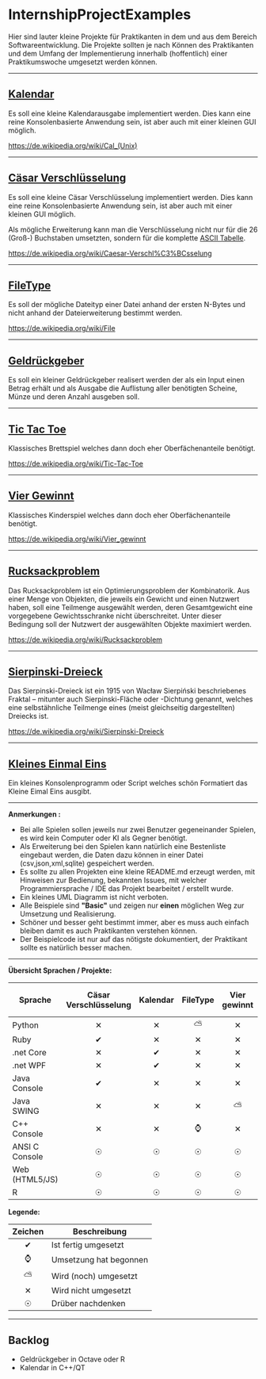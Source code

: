 # InternshipProjectExamples

Hier sind lauter kleine Projekte für Praktikanten in dem und aus dem Bereich Softwareentwicklung. Die Projekte sollten je nach Können des Praktikanten und dem Umfang der Implementierung innerhalb (hoffentlich) einer Praktikumswoche umgesetzt werden können.

---

## [Kalendar](./Calendar)

Es soll eine kleine Kalendarausgabe implementiert werden. Dies kann eine reine Konsolenbasierte Anwendung sein, ist aber auch mit einer kleinen GUI möglich.

https://de.wikipedia.org/wiki/Cal_(Unix)

---

## [Cäsar Verschlüsselung](./CaesarCipher)

Es soll eine kleine Cäsar Verschlüsselung implementiert werden. Dies kann eine reine Konsolenbasierte Anwendung sein, ist aber auch mit einer kleinen GUI möglich.

Als mögliche Erweiterung kann man die Verschlüsselung nicht nur für die 26 (Groß-) Buchstaben umsetzten, sondern für die komplette [ASCII Tabelle](https://de.wikipedia.org/wiki/American_Standard_Code_for_Information_Interchange#ASCII-Tabelle).

https://de.wikipedia.org/wiki/Caesar-Verschl%C3%BCsselung

---

## [FileType](./FileType)

Es soll der mögliche Dateityp einer Datei anhand der ersten N-Bytes und nicht anhand der
Dateierweiterung bestimmt werden.

https://de.wikipedia.org/wiki/File

---

## [Geldrückgeber](./Geldrueckgeber)

Es soll ein kleiner Geldrückgeber realisert werden der als ein Input einen Betrag erhält und als Ausgabe
die Auflistung aller benötigten Scheine, Münze und deren Anzahl ausgeben soll.

---

## [Tic Tac Toe](./TicTacToe)

Klassisches Brettspiel welches dann doch eher Oberfächenanteile benötigt.

https://de.wikipedia.org/wiki/Tic-Tac-Toe

---

## [Vier Gewinnt](./ConnectFour)

Klassisches Kinderspiel welches dann doch eher Oberfächenanteile benötigt.

https://de.wikipedia.org/wiki/Vier_gewinnt

---

## [Rucksackproblem](./Rucksackproblem)

Das Rucksackproblem ist ein Optimierungsproblem der Kombinatorik. Aus einer Menge von Objekten, die jeweils ein Gewicht und einen Nutzwert haben, soll eine Teilmenge ausgewählt werden, 
deren Gesamtgewicht eine vorgegebene Gewichtsschranke nicht überschreitet. Unter dieser Bedingung soll der Nutzwert der ausgewählten Objekte maximiert werden.

https://de.wikipedia.org/wiki/Rucksackproblem

---

## [Sierpinski-Dreieck](./SierpinskiDreieck)

Das Sierpinski-Dreieck ist ein 1915 von Wacław Sierpiński beschriebenes Fraktal – mitunter auch Sierpinski-Fläche oder -Dichtung genannt, 
welches eine selbstähnliche Teilmenge eines (meist gleichseitig dargestellten) Dreiecks ist.

https://de.wikipedia.org/wiki/Sierpinski-Dreieck

---

## [Kleines Einmal Eins](./KleinesEinmalEins)

Ein kleines Konsolenprogramm oder Script welches schön Formatiert das Kleine Eimal Eins ausgibt.

---

**Anmerkungen :**

- Bei alle Spielen sollen jeweils nur zwei Benutzer gegeneinander Spielen, es wird kein Computer oder KI als Gegner benötigt.
- Als Erweiterung bei den Spielen kann natürlich eine Bestenliste eingebaut werden, die Daten dazu
können in einer Datei (csv,json,xml,sqlite) gespeichert werden.
- Es sollte zu allen Projekten eine kleine README.md erzeugt werden, mit Hinweisen zur Bedienung, bekannten Issues, mit welcher Programmiersprache / IDE das Projekt bearbeitet / erstellt wurde.
- Ein kleines UML Diagramm ist nicht verboten.
- Alle Beispiele sind **"Basic"** und zeigen nur **einen** möglichen Weg zur Umsetzung und Realisierung.
- Schöner und besser geht bestimmt immer, aber es muss auch einfach bleiben damit es auch Praktikanten verstehen können.
- Der Beispielcode ist nur auf das nötigste dokumentiert, der Praktikant sollte es natürlich besser machen.

---

**Übersicht Sprachen / Projekte:**

|Sprache       |Cäsar Verschlüsselung|Kalendar|FileType|Vier gewinnt|Geldrückgeber|Tic Tac Toe|Rucksackproblem|Sierpinski Dreieck|Kleines Einmal Eins|
|--------------|:-------------------:|:------:|:------:|:----------:|:-----------:|:---------:|:-------------:|:----------------:|:-----------------:|
|Python        |&#10005;             |&#10005;|&#9925; |&#10005;    |&#10004;     |&#10005;   |&#9737;        |&#9737;           |&#9737;            |
|Ruby          |&#10004;             |&#10005;|&#10005;|&#10005;    |&#10005;     |&#10005;   |&#9737;        |&#9737;           |&#9737;            |
|.net Core     |&#10005;             |&#10004;|&#10005;|&#10005;    |&#10005;     |&#10005;   |&#9737;        |&#9737;           |&#9737;            |
|.net WPF      |&#10005;             |&#10004;|&#10005;|&#10005;    |&#10005;     |&#10004;   |&#9737;        |&#9737;           |&#9737;            |
|Java Console  |&#10004;             |&#10005;|&#10005;|&#10005;    |&#10004;     |&#10005;   |&#9737;        |&#9737;           |&#9737;            |
|Java SWING    |&#10005;             |&#10005;|&#10005;|&#9925;     |&#10005;     |&#10004;   |&#9737;        |&#9737;           |&#9737;            |
|C++ Console   |&#10005;             |&#10005;|&#8986; |&#10005;    |&#10005;     |&#10005;   |&#9737;        |&#9737;           |&#9737;            |
|ANSI C Console|&#9737;              |&#9737; |&#9737; |&#9737;     |&#9737;      |&#9737;    |&#9737;        |&#9737;           |&#9737;            |
|Web (HTML5/JS)|&#9737;              |&#9737; |&#9737; |&#9737;     |&#9737;      |&#9737;    |&#9737;        |&#9737;           |&#9737;            |
|R             |&#9737;              |&#9737; |&#9737; |&#9737;     |&#9737;      |&#9737;    |&#9737;        |&#9737;           |&#9737;            |


**Legende:**

|Zeichen |Beschreibung          |
|:------:|----------------------|
|&#10004;|Ist fertig umgesetzt  |
|&#8986; |Umsetzung hat begonnen|
|&#9925; |Wird (noch) umgesetzt |
|&#10005;|Wird nicht umgesetzt  |
|&#9737; |Drüber nachdenken     |

---

## Backlog

- Geldrückgeber in Octave oder R
- Kalendar in C++/QT
